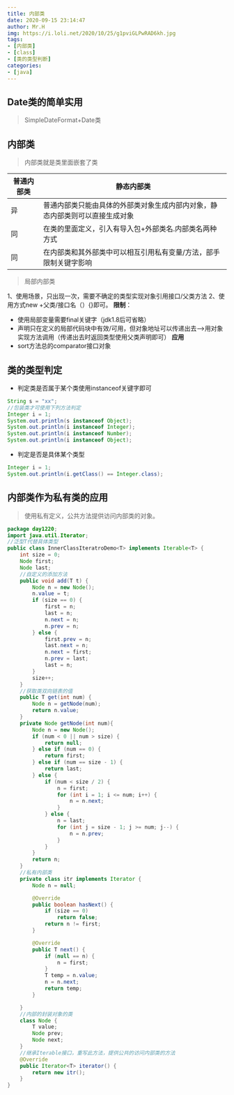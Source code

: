 ```yaml
---
title: 内部类
date: 2020-09-15 23:14:47
author: Mr.H
img: https://i.loli.net/2020/10/25/g1pviGLPwRAD6kh.jpg
tags:
- [内部类]
- [class]
- [类的类型判断]
categories:
- [java]
---
```


## Date类的简单实用
> SimpleDateFormat+Date类

## 内部类
> 内部类就是类里面嵌套了类

|普通内部类|静态内部类|
|---|---|
|异|普通内部类只能由具体的外部类对象生成内部内对象，静态内部类则可以直接生成对象|
|同|在类的里面定义，引入有导入包+外部类名.内部类名两种方式|
|同|在内部类和其外部类中可以相互引用私有变量/方法，部手限制关键字影响|

> 局部内部类

1、使用场景，只出现一次，需要不确定的类型实现对象引用接口/父类方法
2、使用方式new +父类/接口名（）{}即可。
**限制**：
+ 使用局部变量需要final关键字（jdk1.8后可省略）
+ 声明只在定义的局部代码块中有效/可用，但对象地址可以传递出去——>用对象实现方法调用（传递出去时返回类型使用父类声明即可）
**应用**
+ sort方法总的comparator接口对象

## 类的类型判定
+ 判定类是否属于某个类使用instanceof关键字即可
```java
String s = "xx";
//包装类才可使用下列方法判定
Integer i = 1;
System.out.println(s instanceof Object);
System.out.println(i instanceof Integer);
System.out.println(i instanceof Number);
System.out.println(i instanceof Object);
```
+ 判定是否是具体某个类型
```java
Integer i = 1;
System.out.println(i.getClass() == Integer.class);
```
## 内部类作为私有类的应用
> 使用私有定义，公共方法提供访问内部类的对象。
```java
package day1220;
import java.util.Iterator;
//泛型T代替具体类型
public class InnerClassIteratroDemo<T> implements Iterable<T> {
	int size = 0;
	Node first;
	Node last;
    //自定义的添加方法
	public void add(T t) {
		Node n = new Node();
		n.value = t;
		if (size == 0) {
			first = n;
			last = n;
			n.next = n;
			n.prev = n;
		} else {
			first.prev = n;
			last.next = n;
			n.next = first;
			n.prev = last;
			last = n;
		}
		size++;
	}
    //获取类双向链表的值
	public T get(int num) {
        Node n = getNode(num);
		return n.value;
	}
    private Node getNode(int num){
        Node n = new Node();
		if (num < 0 || num > size) {
			return null;
		} else if (num == 0) {
			return first;
		} else if (num == size - 1) {
			return last;
		} else {
			if (num < size / 2) {
				n = first;
				for (int i = 1; i <= num; i++) {
					n = n.next;
				}
			} else {
				n = last;
				for (int j = size - 1; j >= num; j--) {
					n = n.prev;
				}
			}
		}
		return n;
    }
    //私有内部类
	private class itr implements Iterator {
		Node n = null;

		@Override
		public boolean hasNext() {
			if (size == 0)
				return false;
			return n != first;
		}

		@Override
		public T next() {
			if (null == n) {
				n = first;
			}
			T temp = n.value;
			n = n.next;
			return temp;
		}

	}
    //内部的封装对象的类
	class Node {
		T value;
		Node prev;
		Node next;
	}
    //继承Iterable接口，重写此方法，提供公共的访问内部类的方法
	@Override
	public Iterator<T> iterator() {
		return new itr();
	}
}
```